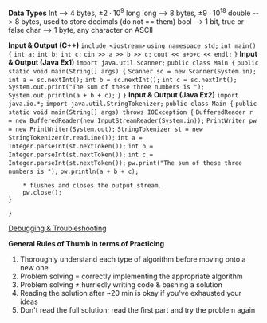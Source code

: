**Data Types**
Int --> 4 bytes, $±2 \cdot 10^9$
long long --> 8 bytes, $±9 \cdot 10^{18}$
double --> 8 bytes, used to store decimals (do not == them)
bool --> 1 bit, true or false
char --> 1 byte, any character on ASCII

**Input & Output (C++)**
`include <iostream>`
`using namespace std;`
`int main() {`
	`int a;`
	`int b;`
	`int c;`
	`cin >> a >> b >> c;`
	`cout << a+b+c << endl;`
`}`
**Input & Output (Java Ex1)**
`import java.util.Scanner;`
`public class Main {`
	`public static void main(String[] args) {`
		`Scanner sc = new Scanner(System.in);`
		`int a = sc.nextInt();`
		`int b = sc.nextInt();`
		`int c = sc.nextInt();`
		`System.out.print("The sum of these three numbers is ");`
		`System.out.println(a + b + c);`
	`}`
`}`
**Input & Output (Java Ex2)**
`import java.io.*;`
`import java.util.StringTokenizer;`
`public class Main {`
	`public static void main(String[] args) throws IOException {`
		`BufferedReader r = new BufferedReader(new InputStreamReader(System.in));`
		`PrintWriter pw = new PrintWriter(System.out);`
		`StringTokenizer st = new StringTokenizer(r.readLine());`
		`int a = Integer.parseInt(st.nextToken());`
		`int b = Integer.parseInt(st.nextToken());`
		`int c = Integer.parseInt(st.nextToken());`
		`pw.print("The sum of these three numbers is ");`
		`pw.println(a + b + c);`

		* flushes and closes the output stream.
		pw.close();
	}
`}`

[Debugging & Troubleshooting](https://usaco.guide/general/debugging-checklist?lang=java#wrong-answer-or-runtime-error)

**General Rules of Thumb in terms of Practicing**
1. Thoroughly understand each type of algorithm before moving onto a new one
2. Problem solving = correctly implementing the appropriate algorithm
3. Problem solving $\ne$ hurriedly writing code & bashing a solution
4. Reading the solution after ~20 min is okay if you've exhausted your ideas
5. Don't read the full solution; read the first part and try the problem again
